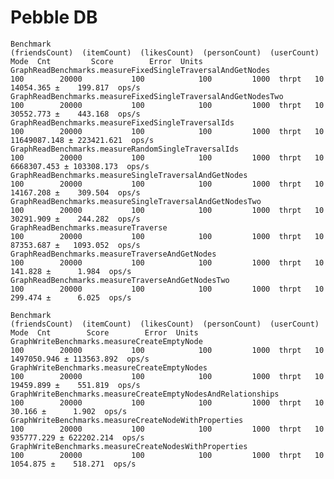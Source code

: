 # Pebble DB

    Benchmark                                                      (friendsCount)  (itemCount)  (likesCount)  (personCount)  (userCount)   Mode  Cnt         Score        Error  Units
    GraphReadBenchmarks.measureFixedSingleTraversalAndGetNodes                100        20000           100            100         1000  thrpt   10     14054.365 ±    199.817  ops/s
    GraphReadBenchmarks.measureFixedSingleTraversalAndGetNodesTwo             100        20000           100            100         1000  thrpt   10     30552.773 ±    443.168  ops/s
    GraphReadBenchmarks.measureFixedSingleTraversalIds                        100        20000           100            100         1000  thrpt   10  11649087.148 ± 223421.621  ops/s
    GraphReadBenchmarks.measureRandomSingleTraversalIds                       100        20000           100            100         1000  thrpt   10   6668307.453 ± 103308.173  ops/s
    GraphReadBenchmarks.measureSingleTraversalAndGetNodes                     100        20000           100            100         1000  thrpt   10     14167.208 ±    309.504  ops/s
    GraphReadBenchmarks.measureSingleTraversalAndGetNodesTwo                  100        20000           100            100         1000  thrpt   10     30291.909 ±    244.282  ops/s
    GraphReadBenchmarks.measureTraverse                                       100        20000           100            100         1000  thrpt   10     87353.687 ±   1093.052  ops/s
    GraphReadBenchmarks.measureTraverseAndGetNodes                            100        20000           100            100         1000  thrpt   10       141.828 ±      1.984  ops/s
    GraphReadBenchmarks.measureTraverseAndGetNodesTwo                         100        20000           100            100         1000  thrpt   10       299.474 ±      6.025  ops/s
        
    Benchmark                                                     (friendsCount)  (itemCount)  (likesCount)  (personCount)  (userCount)   Mode  Cnt        Score        Error  Units
    GraphWriteBenchmarks.measureCreateEmptyNode                              100        20000           100            100         1000  thrpt   10  1497050.946 ± 113563.892  ops/s
    GraphWriteBenchmarks.measureCreateEmptyNodes                             100        20000           100            100         1000  thrpt   10    19459.899 ±    551.819  ops/s
    GraphWriteBenchmarks.measureCreateEmptyNodesAndRelationships             100        20000           100            100         1000  thrpt   10       30.166 ±      1.902  ops/s
    GraphWriteBenchmarks.measureCreateNodeWithProperties                     100        20000           100            100         1000  thrpt   10   935777.229 ± 622202.214  ops/s
    GraphWriteBenchmarks.measureCreateNodesWithProperties                    100        20000           100            100         1000  thrpt   10     1054.875 ±    518.271  ops/s